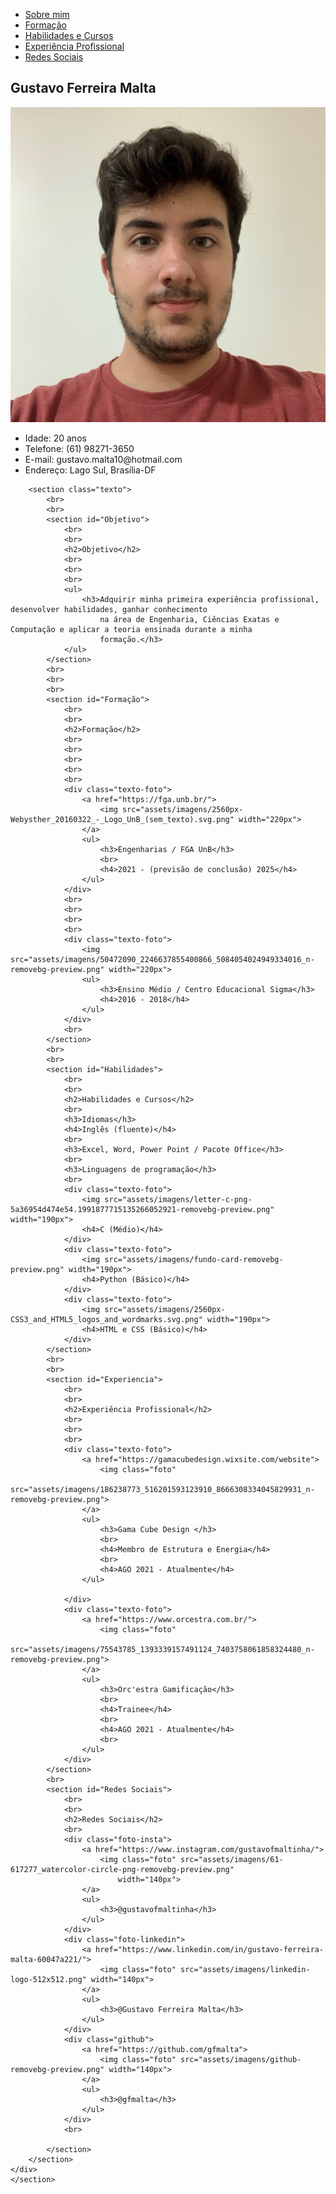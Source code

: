 <!DOCTYPE html>
<html lang="en">

<head>
    <meta charset="UTF-8">
    <meta http-equiv="X-UA-Compatible" content="IE=edge">
    <meta name="viewport" content="width=device-width, initial-scale=1.0">
    <link rel="stylesheet" type="text/css" href="./assets/css/style.css">
    <title>Curriculo Gustavo Malta</title>
</head>

<body>
    <section>
    <div class="menu">
        <section>
            <ul>
                <li><a href="#Sobre-mim">Sobre mim</a></li>
                <li><a href="#Formação">Formação</a></li>
                <li><a href="#Habilidades">Habilidades e Cursos</a></li>
                <li><a href="#Experiencia">Experiência Profissional</a></li>
                <li><a href="#Redes Sociais">Redes Sociais</a></li>
            </ul>
        </section>
    </div>
    <div class="background">
        <div id="Sobre-mim" class="container">
            <h1>Gustavo Ferreira Malta</h1>
            <img class="foto-perfil" src="assets/imagens/IMG_4795 (2).JPG">
        </div>
        <div class="texto-pessoal">
            <ul>
                <li>Idade: 20 anos</li>
                <li>Telefone: (61) 98271-3650</li>
                <li>E-mail: gustavo.malta10@hotmail.com</li>
                <li>Endereço: Lago Sul, Brasília-DF</li>
            </ul>
        </div>


        <section class="texto">
            <br>
            <br>
            <section id="Objetivo">
                <br>
                <br>
                <h2>Objetivo</h2>
                <br>
                <br>
                <br>
                <ul>
                    <h3>Adquirir minha primeira experiência profissional, desenvolver habilidades, ganhar conhecimento
                        na área de Engenharia, Ciências Exatas e Computação e aplicar a teoria ensinada durante a minha
                        formação.</h3>
                </ul>
            </section>
            <br>
            <br>
            <br>
            <section id="Formação">
                <br>
                <br>
                <h2>Formação</h2>
                <br>
                <br>
                <br>
                <br>
                <br>
                <div class="texto-foto">
                    <a href="https://fga.unb.br/">
                        <img src="assets/imagens/2560px-Webysther_20160322_-_Logo_UnB_(sem_texto).svg.png" width="220px">
                    </a>
                    <ul>
                        <h3>Engenharias / FGA UnB</h3>
                        <br>
                        <h4>2021 - (previsão de conclusão) 2025</h4>
                    </ul>
                </div>
                <br>
                <br>
                <br>
                <br>
                <div class="texto-foto">
                    <img src="assets/imagens/50472090_2246637855400866_5084054024949334016_n-removebg-preview.png" width="220px">
                    <ul>
                        <h3>Ensino Médio / Centro Educacional Sigma</h3>
                        <h4>2016 - 2018</h4>
                    </ul>
                </div>
                <br>
            </section>
            <br>
            <br>
            <section id="Habilidades">
                <br>
                <br>
                <h2>Habilidades e Cursos</h2>
                <br>
                <h3>Idiomas</h3>
                <h4>Inglês (fluente)</h4>
                <br>
                <h3>Excel, Word, Power Point / Pacote Office</h3>
                <br>
                <h3>Linguagens de programação</h3>
                <br>
                <div class="texto-foto">
                    <img src="assets/imagens/letter-c-png-5a36954d474e54.1991877715135266052921-removebg-preview.png" width="190px">
                    <h4>C (Médio)</h4>
                </div>
                <div class="texto-foto">
                    <img src="assets/imagens/fundo-card-removebg-preview.png" width="190px">
                    <h4>Python (Básico)</h4>
                </div>
                <div class="texto-foto">
                    <img src="assets/imagens/2560px-CSS3_and_HTML5_logos_and_wordmarks.svg.png" width="190px">
                    <h4>HTML e CSS (Básico)</h4>
                </div>
            </section>
            <br>
            <br>
            <section id="Experiencia">
                <br>
                <br>
                <h2>Experiência Profissional</h2>
                <br>
                <br>
                <br>
                <div class="texto-foto">
                    <a href="https://gamacubedesign.wixsite.com/website">
                        <img class="foto"
                            src="assets/imagens/186238773_516201593123910_8666308334045829931_n-removebg-preview.png">
                    </a>
                    <ul>
                        <h3>Gama Cube Design </h3>
                        <br>
                        <h4>Membro de Estrutura e Energia</h4>
                        <br>
                        <h4>AGO 2021 - Atualmente</h4>
                    </ul>

                </div>
                <div class="texto-foto">
                    <a href="https://www.orcestra.com.br/">
                        <img class="foto"
                            src="assets/imagens/75543785_1393339157491124_7403758061858324480_n-removebg-preview.png">
                    </a>
                    <ul>
                        <h3>Orc'estra Gamificação</h3>
                        <br>
                        <h4>Trainee</h4>
                        <br>
                        <h4>AGO 2021 - Atualmente</h4>
                        <br>
                    </ul>
                </div>
            </section>
            <br>
            <section id="Redes Sociais">
                <br>
                <br>
                <h2>Redes Sociais</h2>
                <br>
                <div class="foto-insta">
                    <a href="https://www.instagram.com/gustavofmaltinha/">
                        <img class="foto" src="assets/imagens/61-617277_watercolor-circle-png-removebg-preview.png"
                            width="140px">
                    </a>
                    <ul>
                        <h3>@gustavofmaltinha</h3>
                    </ul>
                </div>
                <div class="foto-linkedin">
                    <a href="https://www.linkedin.com/in/gustavo-ferreira-malta-60047a221/">
                        <img class="foto" src="assets/imagens/linkedin-logo-512x512.png" width="140px">
                    </a>
                    <ul>
                        <h3>@Gustavo Ferreira Malta</h3>
                    </ul>
                </div>
                <div class="github">
                    <a href="https://github.com/gfmalta">
                        <img class="foto" src="assets/imagens/github-removebg-preview.png" width="140px">
                    </a>
                    <ul>
                        <h3>@gfmalta</h3>
                    </ul>
                </div>
                <br>

            </section>
        </section>
    </div>
    </section>
</body>

</html>
